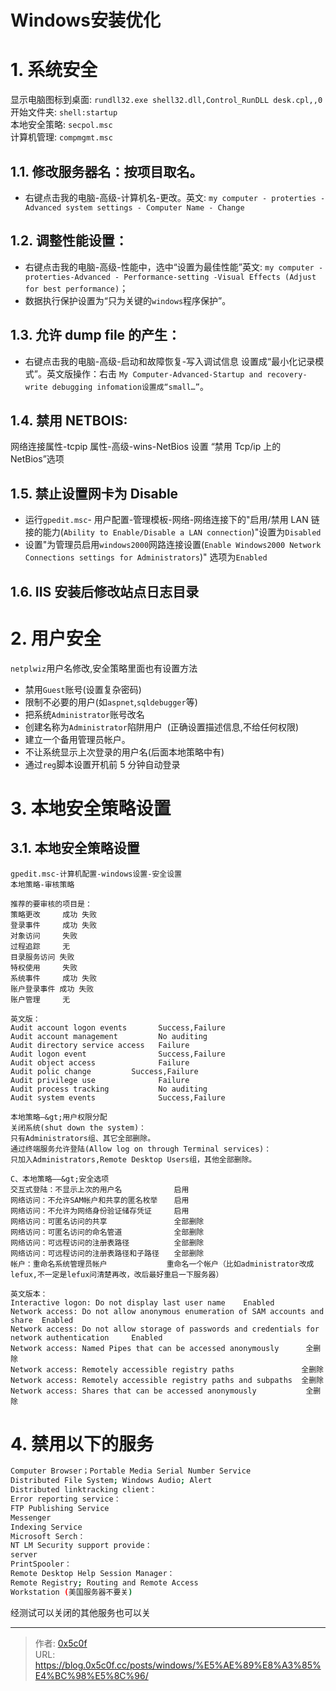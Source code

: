 # Windows安装优化


# 1. 系统安全

显示电脑图标到桌面: `rundll32.exe shell32.dll,Control_RunDLL desk.cpl,,0`  
开始文件夹: `shell:startup`  
本地安全策略: `secpol.msc`    
计算机管理: `compmgmt.msc`  

## 1.1. 修改服务器名：按项目取名。

- 右键点击我的电脑-高级-计算机名-更改。英文: `my computer - proterties - Advanced system settings - Computer Name - Change`

## 1.2. 调整性能设置：

- 右键点击我的电脑-高级-性能中，选中“设置为最佳性能”英文: `my computer - proterties-Advanced - Performance-setting -Visual Effects (Adjust for best performance)`；
- 数据执行保护设置为“只为关键的`windows`程序保护”。

## 1.3. 允许 dump file 的产生：

- 右键点击我的电脑-高级-启动和故障恢复-写入调试信息 设置成“最小化记录模式”。英文版操作：右击 `My Computer-Advanced-Startup and recovery-write debugging infomation设置成“small…”`。

## 1.4. 禁用 NETBOIS:

网络连接属性-tcpip 属性-高级-wins-NetBios 设置 “禁用 Tcp/ip 上的 NetBios”选项

## 1.5. 禁止设置网卡为 Disable

- 运行`gpedit.msc`- 用户配置-管理模板-网络-网络连接下的&#34;启用/禁用 LAN 链接的能力(`Ability to Enable/Disable a LAN connection`)&#34;设置为`Disabled `
- 设置&#34;为管理员启用`windows2000`网路连接设置(`Enable Windows2000 Network Connections settings for Administrators`)&#34; 选项为`Enabled `

## 1.6. IIS 安装后修改站点日志目录

# 2. 用户安全

`netplwiz`用户名修改,安全策略里面也有设置方法

- 禁用`Guest`账号(设置复杂密码)
- 限制不必要的用户(如`aspnet`,`sqldebugger`等)
- 把系统`Administrator`账号改名
- 创建名称为`Administrator`陷阱用户  (正确设置描述信息,不给任何权限)
- 建立一个备用管理员帐户。
- 不让系统显示上次登录的用户名(后面本地策略中有)
- 通过`reg`脚本设置开机前 5 分钟自动登录

# 3. 本地安全策略设置

## 3.1. 本地安全策略设置

```
gpedit.msc-计算机配置-windows设置-安全设置
本地策略-审核策略

推荐的要审核的项目是：
策略更改     成功 失败
登录事件     成功 失败
对象访问     失败
过程追踪     无
目录服务访问 失败
特权使用     失败
系统事件     成功 失败
账户登录事件 成功 失败
账户管理     无

英文版：
Audit account logon events       Success,Failure
Audit account management         No auditing
Audit directory service access   Failure
Audit logon event                Success,Failure
Audit object access              Failure
Audit polic change		   Success,Failure
Audit privilege use              Failure
Audit process tracking           No auditing
Audit system events              Success,Failure

本地策略—&gt;用户权限分配
关闭系统(shut down the system)：
只有Administrators组、其它全部删除。 
通过终端服务允许登陆(Allow log on through Terminal services)：
只加入Administrators,Remote Desktop Users组，其他全部删除。

C、本地策略——&gt;安全选项
交互式登陆：不显示上次的用户名　　　　　　　启用
网络访问：不允许SAM帐户和共享的匿名枚举　 	启用
网络访问：不允许为网络身份验证储存凭证　　　启用
网络访问：可匿名访问的共享　　　　　　　　　全部删除
网络访问：可匿名访问的命名管道　　　　　　　全部删除
网络访问：可远程访问的注册表路径　　　　　　全部删除 
网络访问：可远程访问的注册表路径和子路径　　全部删除 
帐户：重命名系统管理员帐户　　　　　　　　重命名一个帐户（比如administrator改成lefux,不一定是lefux问清楚再改，改后最好重启一下服务器）

英文版本：
Interactive logon: Do not display last user name    Enabled
Network access: Do not allow anonymous enumeration of SAM accounts and share  Enabled
Network access: Do not allow storage of passwords and credentials for network authentication	 Enabled
Network access: Named Pipes that can be accessed anonymously      全删除
Network access: Remotely accessible registry paths               全删除
Network access: Remotely accessible registry paths and subpaths  全删除
Network access: Shares that can be accessed anonymously           全删除
```

# 4. 禁用以下的服务

```bash
Computer Browser；Portable Media Serial Number Service
Distributed File System; Windows Audio; Alert
Distributed linktracking client：
Error reporting service：
FTP Publishing Service
Messenger
Indexing Service
Microsoft Serch：
NT LM Security support provide：
server
PrintSpooler：
Remote Desktop Help Session Manager：
Remote Registry; Routing and Remote Access
Workstation (美国服务器不要关)
```

经测试可以关闭的其他服务也可以关


---

> 作者: [0x5c0f](https://blog.0x5c0f.cc)  
> URL: https://blog.0x5c0f.cc/posts/windows/%E5%AE%89%E8%A3%85%E4%BC%98%E5%8C%96/  


